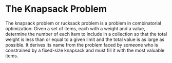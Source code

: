 # The Knapsack Problem
The knapsack problem or rucksack problem is a problem in combinatorial optimization: Given a set of items,
each with a weight and a value, determine the number of each item to include in a collection so that the total
weight is less than or equal to a given limit and the total value is as large as possible. It derives its name
from the problem faced by someone who is constrained by a fixed-size knapsack and must fill it with the most
valuable items.

